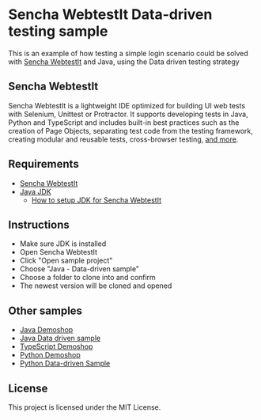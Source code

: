 # Sencha WebtestIt Data-driven testing sample

This is an example of how testing a simple login scenario could be solved with [Sencha WebtestIt](https://www.sencha.com/products/webtestit/) and Java, using the Data driven testing strategy

## Sencha WebtestIt

Sencha WebtestIt is a lightweight IDE optimized for building UI web tests with Selenium, Unittest or Protractor. It supports developing tests in Java, Python and TypeScript and includes built-in best practices such as the creation of Page Objects, separating test code from the testing framework, creating modular and reusable tests, cross-browser testing, [and more](https://www.sencha.com/products/webtestit/).

## Requirements

* [Sencha WebtestIt](https://www.sencha.com/products/webtestit/)
* [Java JDK](https://www.oracle.com/technetwork/java/javase/downloads/jdk8-downloads-2133151.html)
	* [How to setup JDK for Sencha WebtestIt](https://docs.sencha.com/webtestit/getting-started/how-to-setup-the-java-jdk-for-use-with-sencha-webtestit)

## Instructions

* Make sure JDK is installed
* Open Sencha WebtestIt
* Click "Open sample project"
* Choose "Java - Data-driven sample"
* Choose a folder to clone into and confirm
* The newest version will be cloned and opened

## Other samples

* [Java Demoshop](https://github.com/extjs/RxSe-java-demoshop)
* [Java Data driven sample](https://github.com/extjs/RxSe-java-data-driven-sample)
* [TypeScript Demoshop](https://github.com/extjs/RxSe-ts-demoshop)
* [Python Demoshop](https://github.com/extjs/RxSe-python-demoshop)
* [Python Data-driven Sample](https://github.com/extjs/RxSe-python-data-driven-sample)

## License

This project is licensed under the MIT License.
